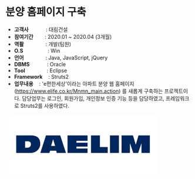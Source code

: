 # 분양 홈페이지 구축

- <b>고객사</b></span>&nbsp;&nbsp;&nbsp;&nbsp;&nbsp;&nbsp;&nbsp;&nbsp;&nbsp;&nbsp;&nbsp;&nbsp;: 대림건설
- <b>참여기간</b>&nbsp;&nbsp;&nbsp;&nbsp;&nbsp;&nbsp;&nbsp;&nbsp;: 2020.01 ~ 2020.04 (3개월)
- <b>역활</b>&nbsp;&nbsp;&nbsp;&nbsp;&nbsp;&nbsp;&nbsp;&nbsp;&nbsp;&nbsp;&nbsp;&nbsp;&nbsp;&nbsp;&nbsp;: 개발(팀원)
- <b>O.S</b>&nbsp;&nbsp;&nbsp;&nbsp;&nbsp;&nbsp;&nbsp;&nbsp;&nbsp;&nbsp;&nbsp;&nbsp;&nbsp;&nbsp;&nbsp;&nbsp; : Win
- <b>언어</b>&nbsp;&nbsp;&nbsp;&nbsp;&nbsp;&nbsp;&nbsp;&nbsp;&nbsp;&nbsp;&nbsp;&nbsp;&nbsp;&nbsp; : Java, JavaScript, jQuery
- <b>DBMS</b>&nbsp;&nbsp;&nbsp;&nbsp;&nbsp;&nbsp;&nbsp;&nbsp;&nbsp;&nbsp;&nbsp;&nbsp;: Oracle
- <b>Tool</b>&nbsp;&nbsp;&nbsp;&nbsp;&nbsp;&nbsp;&nbsp;&nbsp;&nbsp;&nbsp;&nbsp;&nbsp;&nbsp;&nbsp;&nbsp;: Eclipse
- <b>Framework</b>&nbsp;&nbsp;&nbsp;&nbsp;: Struts2
- <b>업무내용</b>&nbsp;&nbsp;&nbsp;&nbsp;: 'e편한세상'이라는 아파트 분양 웹 홈페이지 (https://www.elife.co.kr/Mnmn_main.action) 를 새롭게 구축하는 프로젝트이다. 담당업무는 로그인, 회원가입, 개인정보 인증 기능 등을 담당하였고, 프레임워크로 Struts2를 사용하였다.

&nbsp;&nbsp;&nbsp;<img src="projects/daelim.png" width="400">
